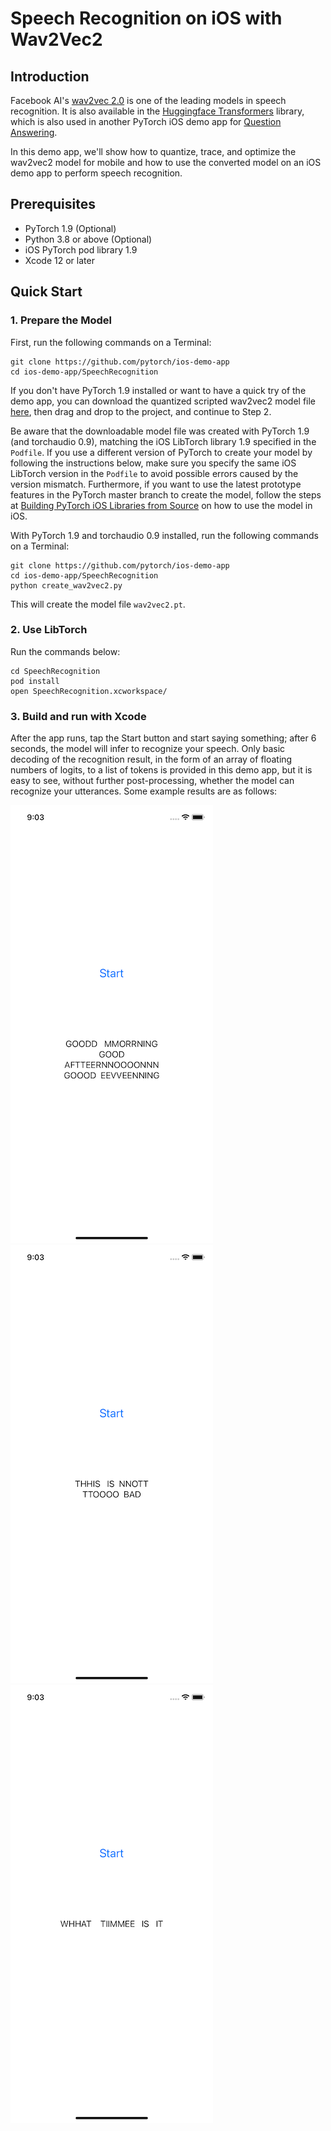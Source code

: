 # Speech Recognition on iOS with Wav2Vec2

## Introduction

Facebook AI's [wav2vec 2.0](https://github.com/pytorch/fairseq/tree/master/examples/wav2vec) is one of the leading models in speech recognition. It is also available in the [Huggingface Transformers](https://github.com/huggingface/transformers) library, which is also used in another PyTorch iOS demo app for [Question Answering](https://github.com/pytorch/ios-demo-app/tree/master/QuestionAnswering).

In this demo app, we'll show how to quantize, trace, and optimize the wav2vec2 model for mobile and how to use the converted model on an iOS demo app to perform speech recognition.

## Prerequisites

* PyTorch 1.9 (Optional)
* Python 3.8 or above (Optional)
* iOS PyTorch pod library 1.9
* Xcode 12 or later

## Quick Start

### 1. Prepare the Model

First, run the following commands on a Terminal:
```
git clone https://github.com/pytorch/ios-demo-app
cd ios-demo-app/SpeechRecognition
```

If you don't have PyTorch 1.9 installed or want to have a quick try of the demo app, you can download the quantized scripted wav2vec2 model file [here](https://drive.google.com/file/d/1RcCy3K3gDVN2Nun5IIdDbpIDbrKD-XVw/view?usp=sharing), then drag and drop to the project, and continue to Step 2.

Be aware that the downloadable model file was created with PyTorch 1.9 (and torchaudio 0.9), matching the iOS LibTorch library 1.9 specified in the `Podfile`. If you use a different version of PyTorch to create your model by following the instructions below, make sure you specify the same iOS LibTorch version in the `Podfile` to avoid possible errors caused by the version mismatch. Furthermore, if you want to use the latest prototype features in the PyTorch master branch to create the model, follow the steps at [Building PyTorch iOS Libraries from Source](https://pytorch.org/mobile/ios/#build-pytorch-ios-libraries-from-source) on how to use the model in iOS.

With PyTorch 1.9 and torchaudio 0.9 installed, run the following commands on a Terminal:
```
git clone https://github.com/pytorch/ios-demo-app
cd ios-demo-app/SpeechRecognition
python create_wav2vec2.py
```
This will create the model file `wav2vec2.pt`.

### 2. Use LibTorch

Run the commands below:

```
cd SpeechRecognition
pod install
open SpeechRecognition.xcworkspace/
```

### 3. Build and run with Xcode

After the app runs, tap the Start button and start saying something; after 6 seconds, the model will infer to recognize your speech. Only basic decoding of the recognition result, in the form of an array of floating numbers of logits, to a list of tokens is provided in this demo app, but it is easy to see, without further post-processing, whether the model can recognize your utterances. Some example results are as follows:

![](screenshot1.png)
![](screenshot2.png)
![](screenshot3.png)
